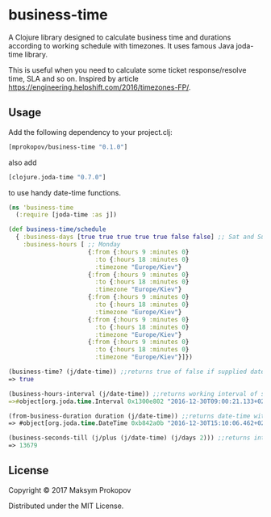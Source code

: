 # business-time

A Clojure library designed to calculate business time and durations according to working schedule with timezones.
It uses famous Java joda-time library.

This is useful when you need to calculate some ticket response/resolve time, SLA and so on. Inspired by article https://engineering.helpshift.com/2016/timezones-FP/.

## Usage

Add the following dependency to your project.clj:

```clj
[mprokopov/business-time "0.1.0"]
```

also add
```clj
[clojure.joda-time "0.7.0"]
```
to use handy date-time functions.

```clj
(ns 'business-time
  (:require [joda-time :as j])

(def business-time/schedule
  { :business-days [true true true true true false false] ;; Sat and Sun are days off
    :business-hours [ ;; Monday
                      {:from {:hours 9 :minutes 0}
                        :to {:hours 18 :minutes 0}
                        :timezone "Europe/Kiev"}
                      {:from {:hours 9 :minutes 0}
                        :to {:hours 18 :minutes 0}
                        :timezone "Europe/Kiev"}
                      {:from {:hours 9 :minutes 0}
                        :to {:hours 18 :minutes 0}
                        :timezone "Europe/Kiev"}
                      {:from {:hours 9 :minutes 0}
                        :to {:hours 18 :minutes 0}
                        :timezone "Europe/Kiev"}
                      {:from {:hours 9 :minutes 0}
                        :to {:hours 18 :minutes 0}
                        :timezone "Europe/Kiev"}]})
```

```clj
(business-time? (j/date-time)) ;;returns true of false if supplied date is working day
=> true
```
```clj
(business-hours-interval (j/date-time)) ;;returns working interval of supplied date, i.e. usually 9:00 - 18:00
=>#object[org.joda.time.Interval 0x1300e802 "2016-12-30T09:00:21.133+02:00/2016-12-30T18:00:21.133+02:00"]
```

```clj
(from-business-duration duration (j/date-time)) ;;returns date-time with respect to working schedule, duration specified as integer in seconds from date specified by second argument.
=> #object[org.joda.time.DateTime 0xb842a0b "2016-12-30T15:10:06.462+02:00"]
```

```clj
(business-seconds-till (j/plus (j/date-time) (j/days 2))) ;;returns integer duration in seconds between two dates according to working schedule. If second parameter ommited, current date-time is used.
=> 13679
```

## License

Copyright © 2017 Maksym Prokopov

Distributed under the MIT License.
